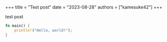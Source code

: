 +++
title = "Test post"
date = "2023-08-28"
authors = ["kamesuke42"]
+++

test post

```rust
fn main() {
    println!("Hello, world!");
}
```

